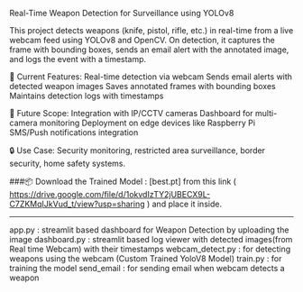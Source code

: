 Real-Time Weapon Detection for Surveillance using YOLOv8

This project detects weapons (knife, pistol, rifle, etc.) in real-time from a live webcam feed using YOLOv8 and OpenCV. On detection, it captures the frame with bounding boxes, sends an email alert with the annotated image, and logs the event with a timestamp.

📌 Current Features:
Real-time detection via webcam
Sends email alerts with detected weapon images
Saves annotated frames with bounding boxes
Maintains detection logs with timestamps

🚀 Future Scope:
Integration with IP/CCTV cameras
Dashboard for multi-camera monitoring
Deployment on edge devices like Raspberry Pi
SMS/Push notifications integration

🔒 Use Case: Security monitoring, restricted area surveillance, border security, home safety systems.

###📦 Download the Trained Model : 
[best.pt] from this link ( https://drive.google.com/file/d/1okvdIzTY2jUBECX9L-C7ZKMqIJkVud_t/view?usp=sharing )
and place it inside.

-----------------------------------------------------------------------------------------------------------------------------

app.py : streamlit based dashboard for Weapon Detection by uploading the image 
dashboard.py :  streamlit based log viewer with detected images(from Real time Webcam) with their timestamps
webcam_detect.py : for detecting weapons using the webcam (Custom Trained YoloV8 Model)
train.py : for training the model 
send_email : for sending email when webcam detects a weapon 


